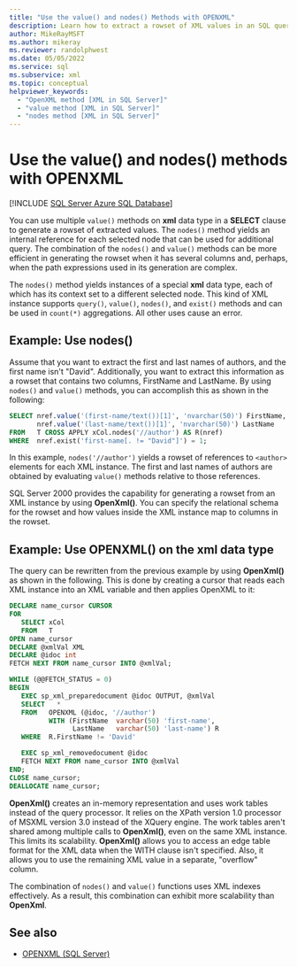 ```yaml
---
title: "Use the value() and nodes() Methods with OPENXML"
description: Learn how to extract a rowset of XML values in an SQL query using the value() and nodes() methods or the OpenXML() method.
author: MikeRayMSFT
ms.author: mikeray
ms.reviewer: randolphwest
ms.date: 05/05/2022
ms.service: sql
ms.subservice: xml
ms.topic: conceptual
helpviewer_keywords:
  - "OpenXML method [XML in SQL Server]"
  - "value method [XML in SQL Server]"
  - "nodes method [XML in SQL Server]"
---
```

# Use the value() and nodes() methods with OPENXML

[!INCLUDE [SQL Server Azure SQL Database](../../includes/applies-to-version/sql-asdb-asdbmi.md)]

You can use multiple `value()` methods on **xml** data type in a **SELECT** clause to generate a rowset of extracted values. The `nodes()` method yields an internal reference for each selected node that can be used for additional query. The combination of the `nodes()` and `value()` methods can be more efficient in generating the rowset when it has several columns and, perhaps, when the path expressions used in its generation are complex.

The `nodes()` method yields instances of a special **xml** data type, each of which has its context set to a different selected node. This kind of XML instance supports `query()`, `value()`, `nodes()`, and `exist()` methods and can be used in `count(*)` aggregations. All other uses cause an error.

## Example: Use nodes()

Assume that you want to extract the first and last names of authors, and the first name isn't "David". Additionally, you want to extract this information as a rowset that contains two columns, FirstName and LastName. By using `nodes()` and `value()` methods, you can accomplish this as shown in the following:

```sql
SELECT nref.value('(first-name/text())[1]', 'nvarchar(50)') FirstName,
       nref.value('(last-name/text())[1]', 'nvarchar(50)') LastName
FROM   T CROSS APPLY xCol.nodes('//author') AS R(nref)
WHERE  nref.exist('first-name[. != "David"]') = 1;
```

In this example, `nodes('//author')` yields a rowset of references to `<author>` elements for each XML instance. The first and last names of authors are obtained by evaluating `value()` methods relative to those references.

SQL Server 2000 provides the capability for generating a rowset from an XML instance by using **OpenXml()**. You can specify the relational schema for the rowset and how values inside the XML instance map to columns in the rowset.

## Example: Use OPENXML() on the xml data type

The query can be rewritten from the previous example by using **OpenXml()** as shown in the following. This is done by creating a cursor that reads each XML instance into an XML variable and then applies OpenXML to it:

```sql
DECLARE name_cursor CURSOR
FOR
   SELECT xCol
   FROM   T
OPEN name_cursor
DECLARE @xmlVal XML
DECLARE @idoc int
FETCH NEXT FROM name_cursor INTO @xmlVal;

WHILE (@@FETCH_STATUS = 0)
BEGIN
   EXEC sp_xml_preparedocument @idoc OUTPUT, @xmlVal
   SELECT   *
   FROM   OPENXML (@idoc, '//author')
          WITH (FirstName  varchar(50) 'first-name',
                LastName   varchar(50) 'last-name') R
   WHERE  R.FirstName != 'David'

   EXEC sp_xml_removedocument @idoc
   FETCH NEXT FROM name_cursor INTO @xmlVal
END;
CLOSE name_cursor;
DEALLOCATE name_cursor;
```

**OpenXml()** creates an in-memory representation and uses work tables instead of the query processor. It relies on the XPath version 1.0 processor of MSXML version 3.0 instead of the XQuery engine. The work tables aren't shared among multiple calls to **OpenXml()**, even on the same XML instance. This limits its scalability. **OpenXml()** allows you to access an edge table format for the XML data when the WITH clause isn't specified. Also, it allows you to use the remaining XML value in a separate, "overflow" column.

The combination of `nodes()` and `value()` functions uses XML indexes effectively. As a result, this combination can exhibit more scalability than **OpenXml**.

## See also

- [OPENXML &#40;SQL Server&#41;](../../relational-databases/xml/openxml-sql-server.md)
